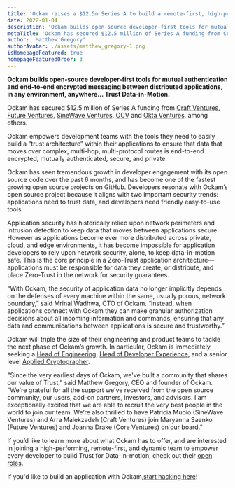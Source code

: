 ```yaml
---
title: 'Ockam raises a $12.5m Series A to build a remote-first, high-performance team.'
date: 2022-01-04
description: 'Ockam builds open-source developer-first tools for mutual authentication and end-to-end encrypted messaging between distributed applications, in any environment, anywhere… Trust Data-in-Motion.'
metaTitle: 'Ockam has secured $12.5 million of Series A funding from Craft Ventures, Future Ventures, SineWave Ventures, OCV, and Okta Ventures, among others.'
author: 'Matthew Gregory'
authorAvatar: ./assets/matthew_gregory-1.png
isHomepageFeatured: true
homepageFeaturedOrder: 3
---
```


**Ockam builds open-source developer-first tools for mutual authentication and end-to-end encrypted messaging between distributed applications, in any environment, anywhere… Trust Data-in-Motion.**

Ockam has secured $12.5 million of Series A funding from [Craft Ventures](https://www.craftventures.com/), [Future Ventures](https://future.ventures/), [SineWave Ventures](https://sinewave.vc/), [OCV](https://www.ocvpartners.com/) and [Okta Ventures](https://www.okta.com/okta-ventures/), among others.

Ockam empowers development teams with the tools they need to easily build a “trust architecture” within their applications to ensure that data that moves over complex, multi-hop, multi-protocol routes is end-to-end encrypted, mutually authenticated, secure, and private.

Ockam has seen tremendous growth in developer engagement with its open source code over the past 6 months, and has become one of the fastest growing open source projects on GitHub. Developers resonate with Ockam’s open source project because it aligns with two important security trends: applications need to trust data, and developers need friendly easy-to-use tools.

Application security has historically relied upon network perimeters and intrusion detection to keep data that moves between applications secure. However as applications become ever more distributed across private, cloud, and edge environments, it has become impossible for application developers to rely upon network security, alone, to keep data-in-motion safe. This is the core principle in a Zero-Trust application architecture—applications must be responsible for data they create, or distribute, and place Zero-Trust in the network for security guarantees.

“With Ockam, the security of application data no longer implicitly depends on the defenses of every machine within the same, usually porous, network boundary,” said Mrinal Wadhwa, CTO of Ockam. “Instead, when applications connect with Ockam they can make granular authorization decisions about all incoming information and commands, ensuring that any data and communications between applications is secure and trustworthy.”

Ockam will triple the size of their engineering and product teams to tackle the next phase of Ockam’s growth. In particular, Ockam is immediately seeking a [Head of Engineering](https://jobs.lever.co/ockam/409a8e35-6179-4483-81f6-83d7f63d018f), [Head of Developer Experience](https://jobs.lever.co/ockam/7229fe51-f030-436f-bf3f-f9d9f7f8703f), and a senior level [Applied Cryptographer](https://jobs.lever.co/ockam/57af5c83-ed48-4006-8196-9c8ae06149e8).

"Since the very earliest days of Ockam, we've built a community that shares our value of Trust,” said Matthew Gregory, CEO and founder of Ockam. “We're grateful for all the support we've received from the open source community, our users, add-on partners, investors, and advisors. I am exceptionally excited that we are able to recruit the very best people in the world to join our team. We’re also thrilled to have Patricia Muoio (SineWave Ventures) and Arra Malekzadeh (Craft Ventures) join Maryanna Saenko (Future Ventures) and Joanna Drake (Core Ventures) on our board.”

If you’d like to learn more about what Ockam has to offer, and are interested in joining a high-performing, remote-first, and dynamic team to empower every developer to build Trust for Data-in-motion, check out their [open roles](https://www.ockam.io/team#open-roles).

If you'd like to build an application with Ockam,[start hacking here](https://github.com/ockam-network/ockam#readme)!
